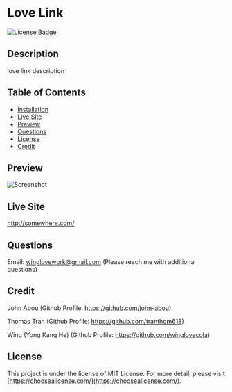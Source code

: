 # Love Link
![License Badge](https://img.shields.io/badge/license-MIT%20License-lightgreen)


## Description

love link description


## Table of Contents

- [Installation](#installation)
- [Live Site](#livesite)
- [Preview](#preview)
- [Questions](#questions)
- [License](#license)
- [Credit](#credit)



## Preview

![Screenshot](https://github.com/winglovecola/love-link/blob/main/assets/images/screenshot.jpg?raw=true)



## Live Site

http://somewhere.com/



## Questions

Email: winglovework@gmail.com (Please reach me with additional questions)



## Credit

John Abou (Github Profile: https://github.com/john-abou)

Thomas Tran (Github Profile: https://github.com/tranthom618)

Wing (Yong Kang He) (Github Profile: https://github.com/winglovecola)


## License

This project is under the license of MIT License. For more detail, please visit [https://choosealicense.com/](https://choosealicense.com/).







